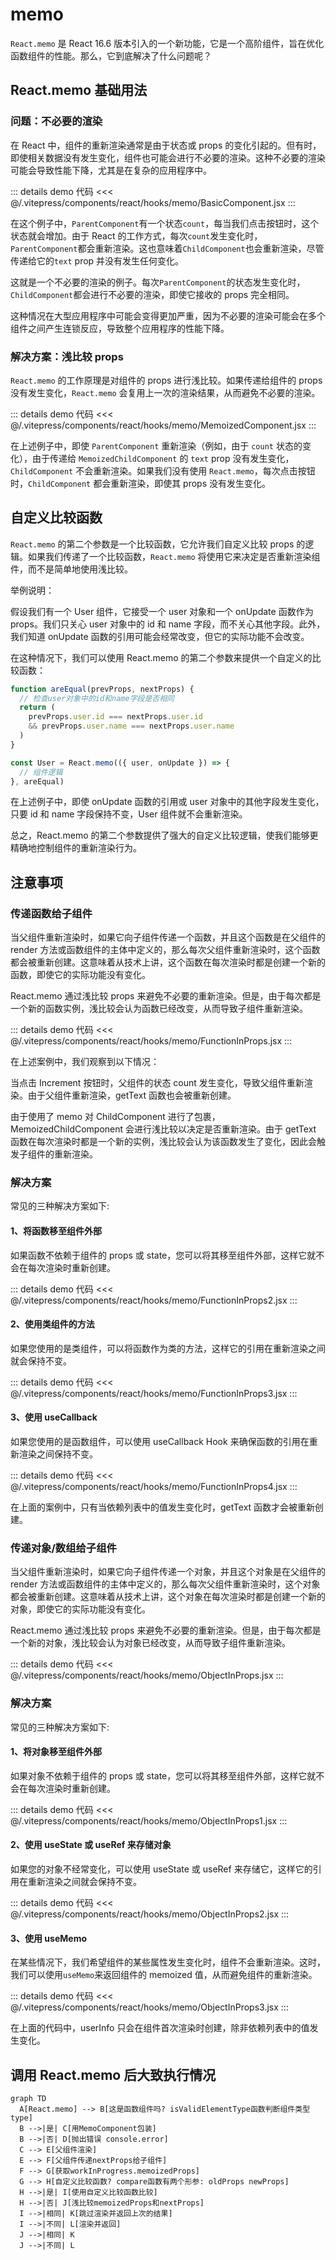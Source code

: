 # memo

`React.memo` 是 React 16.6 版本引入的一个新功能，它是一个高阶组件，旨在优化函数组件的性能。那么，它到底解决了什么问题呢？

## React.memo 基础用法

### 问题：不必要的渲染

在 React 中，组件的重新渲染通常是由于状态或 props 的变化引起的。但有时，即使相关数据没有发生变化，组件也可能会进行不必要的渲染。这种不必要的渲染可能会导致性能下降，尤其是在复杂的应用程序中。

<div ref="memo1" />

::: details demo 代码
<<< @/.vitepress/components/react/hooks/memo/BasicComponent.jsx
:::

在这个例子中，`ParentComponent`有一个状态`count`，每当我们点击按钮时，这个状态就会增加。由于 React 的工作方式，每次`count`发生变化时，`ParentComponent`都会重新渲染。这也意味着`ChildComponent`也会重新渲染，尽管传递给它的`text` prop 并没有发生任何变化。

这就是一个不必要的渲染的例子。每次`ParentComponent`的状态发生变化时，`ChildComponent`都会进行不必要的渲染，即使它接收的 props 完全相同。

这种情况在大型应用程序中可能会变得更加严重，因为不必要的渲染可能会在多个组件之间产生连锁反应，导致整个应用程序的性能下降。

### 解决方案：浅比较 props

`React.memo` 的工作原理是对组件的 props 进行浅比较。如果传递给组件的 props 没有发生变化，`React.memo` 会复用上一次的渲染结果，从而避免不必要的渲染。

<div ref="memo2" />

::: details demo 代码
<<< @/.vitepress/components/react/hooks/memo/MemoizedComponent.jsx
:::

在上述例子中，即使 `ParentComponent` 重新渲染（例如，由于 `count` 状态的变化），由于传递给 `MemoizedChildComponent` 的 `text` prop 没有发生变化，`ChildComponent` 不会重新渲染。如果我们没有使用 `React.memo`，每次点击按钮时，`ChildComponent` 都会重新渲染，即使其 props 没有发生变化。

## 自定义比较函数

`React.memo` 的第二个参数是一个比较函数，它允许我们自定义比较 props 的逻辑。如果我们传递了一个比较函数，`React.memo` 将使用它来决定是否重新渲染组件，而不是简单地使用浅比较。

举例说明：

假设我们有一个 User 组件，它接受一个 user 对象和一个 onUpdate 函数作为 props。我们只关心 user 对象中的 id 和 name 字段，而不关心其他字段。此外，我们知道 onUpdate 函数的引用可能会经常改变，但它的实际功能不会改变。

在这种情况下，我们可以使用 React.memo 的第二个参数来提供一个自定义的比较函数：

```jsx
function areEqual(prevProps, nextProps) {
  // 检查user对象中的id和name字段是否相同
  return (
    prevProps.user.id === nextProps.user.id
    && prevProps.user.name === nextProps.user.name
  )
}

const User = React.memo(({ user, onUpdate }) => {
  // 组件逻辑
}, areEqual)
```

在上述例子中，即使 onUpdate 函数的引用或 user 对象中的其他字段发生变化，只要 id 和 name 字段保持不变，User 组件就不会重新渲染。

总之，React.memo 的第二个参数提供了强大的自定义比较逻辑，使我们能够更精确地控制组件的重新渲染行为。

## 注意事项

### 传递函数给子组件

当父组件重新渲染时，如果它向子组件传递一个函数，并且这个函数是在父组件的 render 方法或函数组件的主体中定义的，那么每次父组件重新渲染时，这个函数都会被重新创建。这意味着从技术上讲，这个函数在每次渲染时都是创建一个新的函数，即使它的实际功能没有变化。

React.memo 通过浅比较 props 来避免不必要的重新渲染。但是，由于每次都是一个新的函数实例，浅比较会认为函数已经改变，从而导致子组件重新渲染。

<div ref="memo3" />

::: details demo 代码
<<< @/.vitepress/components/react/hooks/memo/FunctionInProps.jsx
:::

在上述案例中，我们观察到以下情况：

当点击 Increment 按钮时，父组件的状态 count 发生变化，导致父组件重新渲染。由于父组件重新渲染，getText 函数也会被重新创建。

由于使用了 memo 对 ChildComponent 进行了包裹，MemoizedChildComponent 会进行浅比较以决定是否重新渲染。由于 getText 函数在每次渲染时都是一个新的实例，浅比较会认为该函数发生了变化，因此会触发子组件的重新渲染。

### 解决方案

常见的三种解决方案如下:

#### 1、将函数移至组件外部

如果函数不依赖于组件的 props 或 state，您可以将其移至组件外部，这样它就不会在每次渲染时重新创建。

<div ref="memo4" />

::: details demo 代码
<<< @/.vitepress/components/react/hooks/memo/FunctionInProps2.jsx
:::

#### 2、使用类组件的方法

如果您使用的是类组件，可以将函数作为类的方法，这样它的引用在重新渲染之间就会保持不变。

<div ref="memo5" />

::: details demo 代码
<<< @/.vitepress/components/react/hooks/memo/FunctionInProps3.jsx
:::

#### 3、使用 useCallback

如果您使用的是函数组件，可以使用 useCallback Hook 来确保函数的引用在重新渲染之间保持不变。

<div ref="memo6" />

::: details demo 代码
<<< @/.vitepress/components/react/hooks/memo/FunctionInProps4.jsx
:::

在上面的案例中，只有当依赖列表中的值发生变化时，getText 函数才会被重新创建。

### 传递对象/数组给子组件

当父组件重新渲染时，如果它向子组件传递一个对象，并且这个对象是在父组件的 render 方法或函数组件的主体中定义的，那么每次父组件重新渲染时，这个对象都会被重新创建。这意味着从技术上讲，这个对象在每次渲染时都是创建一个新的对象，即使它的实际功能没有变化。

React.memo 通过浅比较 props 来避免不必要的重新渲染。但是，由于每次都是一个新的对象，浅比较会认为对象已经改变，从而导致子组件重新渲染。

<div ref="memo7" />

::: details demo 代码
<<< @/.vitepress/components/react/hooks/memo/ObjectInProps.jsx
:::

### 解决方案

常见的三种解决方案如下:

#### 1、将对象移至组件外部

如果对象不依赖于组件的 props 或 state，您可以将其移至组件外部，这样它就不会在每次渲染时重新创建。

<div ref="memo8" />

::: details demo 代码
<<< @/.vitepress/components/react/hooks/memo/ObjectInProps1.jsx
:::

#### 2、使用 useState 或 useRef 来存储对象

如果您的对象不经常变化，可以使用 useState 或 useRef 来存储它，这样它的引用在重新渲染之间就会保持不变。

<div ref="memo9" />

::: details demo 代码
<<< @/.vitepress/components/react/hooks/memo/ObjectInProps2.jsx
:::

#### 3、使用 useMemo

在某些情况下，我们希望组件的某些属性发生变化时，组件不会重新渲染。这时，我们可以使用`useMemo`来返回组件的 memoized 值，从而避免组件的重新渲染。

<div ref="memo10" />

::: details demo 代码
<<< @/.vitepress/components/react/hooks/memo/ObjectInProps3.jsx
:::

在上面的代码中，userInfo 只会在组件首次渲染时创建，除非依赖列表中的值发生变化。

## 调用 React.memo 后大致执行情况

```mermaid
graph TD
  A[React.memo] --> B[这是函数组件吗? isValidElementType函数判断组件类型type]
  B -->|是| C[用MemoComponent包装]
  B -->|否| D[抛出错误 console.error]
  C --> E[父组件渲染]
  E --> F[父组件传递nextProps给子组件]
  F --> G[获取workInProgress.memoizedProps]
  G --> H[自定义比较函数? compare函数有两个形参: oldProps newProps]
  H -->|是| I[使用自定义比较函数比较]
  H -->|否| J[浅比较memoizedProps和nextProps]
  I -->|相同| K[跳过渲染并返回上次的结果]
  I -->|不同| L[渲染并返回]
  J -->|相同| K
  J -->|不同| L
```

<script setup>
import { ref } from 'vue'
import renderReact from '#/components/react/renderReact'
import BasicComponent from '#/components/react/hooks/memo/BasicComponent'
import MemoizedComponent from '#/components/react/hooks/memo/MemoizedComponent'
import FunctionInProps from '#/components/react/hooks/memo/FunctionInProps'
import FunctionInProps2 from '#/components/react/hooks/memo/FunctionInProps2'
import FunctionInProps3 from '#/components/react/hooks/memo/FunctionInProps3'
import FunctionInProps4 from '#/components/react/hooks/memo/FunctionInProps4'
import ObjectInProps from '#/components/react/hooks/memo/ObjectInProps'
import ObjectInProps1 from '#/components/react/hooks/memo/ObjectInProps1'
import ObjectInProps2 from '#/components/react/hooks/memo/ObjectInProps2'
import ObjectInProps3 from '#/components/react/hooks/memo/ObjectInProps3'
const memo1 = ref(null)
const memo2 = ref(null)
const memo3 = ref(null)
const memo4 = ref(null)
const memo5 = ref(null)
const memo6 = ref(null)
const memo7 = ref(null)
const memo8 = ref(null)
const memo9 = ref(null)
const memo10 = ref(null)
renderReact(BasicComponent, memo1)
renderReact(MemoizedComponent, memo2)
renderReact(FunctionInProps, memo3)
renderReact(FunctionInProps2, memo4)
renderReact(FunctionInProps3, memo5)
renderReact(FunctionInProps4, memo6)
renderReact(ObjectInProps, memo7)
renderReact(ObjectInProps1, memo8)
renderReact(ObjectInProps2, memo9)
renderReact(ObjectInProps3, memo10)
</script>
